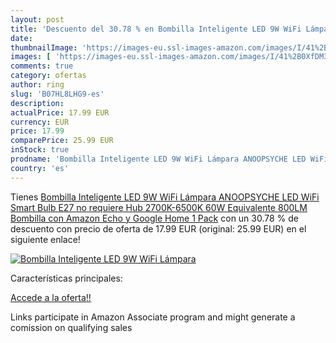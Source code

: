 ```yaml
---
layout: post
title: 'Descuento del 30.78 % en Bombilla Inteligente LED 9W WiFi Lámpara'
date: 
thumbnailImage: 'https://images-eu.ssl-images-amazon.com/images/I/41%2B0XfDM3wL._SL200_.jpg'
images: [ 'https://images-eu.ssl-images-amazon.com/images/I/41%2B0XfDM3wL._SL200_.jpg' ]
comments: true
category: ofertas
author: ring
slug: 'B07HL8LHG9-es'
description:
actualPrice: 17.99 EUR
currency: EUR
price: 17.99
comparePrice: 25.99 EUR
inStock: true
prodname: 'Bombilla Inteligente LED 9W WiFi Lámpara ANOOPSYCHE LED WiFi Smart Bulb E27 no requiere Hub 2700K-6500K 60W Equivalente 800LM Bombilla con Amazon Echo y Google Home 1 Pack'
country: 'es'
---
```


Tienes [Bombilla Inteligente LED 9W WiFi Lámpara ANOOPSYCHE LED WiFi Smart Bulb E27 no requiere Hub 2700K-6500K 60W Equivalente 800LM Bombilla con Amazon Echo y Google Home 1 Pack](https://www.amazon.es/dp/B07HL8LHG9/?tag=tolees-21) con un 30.78 % de descuento con precio de oferta de 17.99 EUR (original: 25.99 EUR) en el siguiente enlace!

[![Bombilla Inteligente LED 9W WiFi Lámpara](https://images-eu.ssl-images-amazon.com/images/I/41%2B0XfDM3wL._SL200_.jpg)](https://www.amazon.es/dp/B07HL8LHG9/?tag=tolees-21)

Características principales:


[Accede a la oferta!!](https://www.amazon.es/dp/B07HL8LHG9/?tag=tolees-21)

Links participate in Amazon Associate program and might generate a comission on qualifying sales



